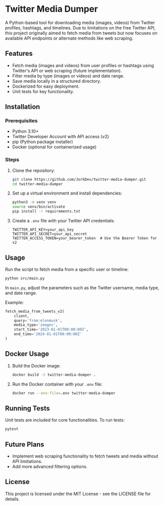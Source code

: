 
# Twitter Media Dumper

A Python-based tool for downloading media (images, videos) from Twitter profiles, hashtags, and timelines. Due to limitations on the free Twitter API, this project originally aimed to fetch media from tweets but now focuses on available API endpoints or alternate methods like web scraping.

## Features

- Fetch media (images and videos) from user profiles or hashtags using Twitter's API or web scraping (future implementation).
- Filter media by type (images or videos) and date range.
- Save media locally in a structured directory.
- Dockerized for easy deployment.
- Unit tests for key functionality.

## Installation

### Prerequisites
- Python 3.10+
- Twitter Developer Account with API access (v2)
- pip (Python package installer)
- Docker (optional for containerized usage)

### Steps

1. Clone the repository:
   ```bash
   git clone https://github.com/JorkDev/twitter-media-dumper.git
   cd twitter-media-dumper
   ```

2. Set up a virtual environment and install dependencies:
   ```bash
   python3 -m venv venv
   source venv/bin/activate
   pip install -r requirements.txt
   ```

3. Create a `.env` file with your Twitter API credentials:
   ```
   TWITTER_API_KEY=your_api_key
   TWITTER_API_SECRET=your_api_secret
   TWITTER_ACCESS_TOKEN=your_bearer_token  # Use the Bearer Token for v2
   ```

## Usage

Run the script to fetch media from a specific user or timeline:
```bash
python src/main.py
```

In `main.py`, adjust the parameters such as the Twitter username, media type, and date range.

Example:
```python
fetch_media_from_tweets_v2(
    client, 
    query='from:elonmusk', 
    media_type='images', 
    start_time='2023-01-01T00:00:00Z', 
    end_time='2024-01-01T00:00:00Z'
)
```

## Docker Usage

1. Build the Docker image:
   ```bash
   docker build -t twitter-media-dumper .
   ```

2. Run the Docker container with your `.env` file:
   ```bash
   docker run --env-file=.env twitter-media-dumper
   ```

## Running Tests

Unit tests are included for core functionalities. To run tests:
```bash
pytest
```

## Future Plans

- Implement web scraping functionality to fetch tweets and media without API limitations.
- Add more advanced filtering options.

## License

This project is licensed under the MIT License - see the LICENSE file for details.
